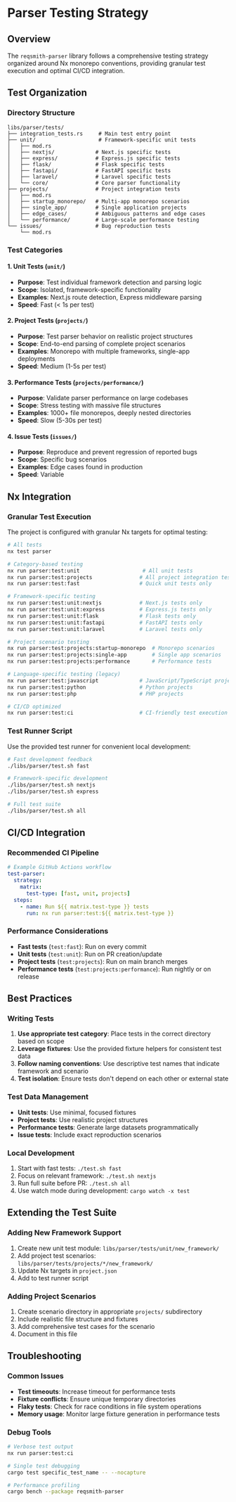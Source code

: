 # Parser Testing Strategy

## Overview

The `reqsmith-parser` library follows a comprehensive testing strategy organized around Nx monorepo conventions, providing granular test execution and optimal CI/CD integration.

## Test Organization

### Directory Structure
```
libs/parser/tests/
├── integration_tests.rs     # Main test entry point
├── unit/                    # Framework-specific unit tests
│   ├── mod.rs
│   ├── nextjs/             # Next.js specific tests
│   ├── express/            # Express.js specific tests
│   ├── flask/              # Flask specific tests
│   ├── fastapi/            # FastAPI specific tests
│   ├── laravel/            # Laravel specific tests
│   └── core/               # Core parser functionality
├── projects/               # Project integration tests
│   ├── mod.rs
│   ├── startup_monorepo/   # Multi-app monorepo scenarios
│   ├── single_app/         # Single application projects
│   ├── edge_cases/         # Ambiguous patterns and edge cases
│   └── performance/        # Large-scale performance testing
└── issues/                 # Bug reproduction tests
    └── mod.rs
```

### Test Categories

#### 1. Unit Tests (`unit/`)
- **Purpose**: Test individual framework detection and parsing logic
- **Scope**: Isolated, framework-specific functionality
- **Examples**: Next.js route detection, Express middleware parsing
- **Speed**: Fast (< 1s per test)

#### 2. Project Tests (`projects/`)
- **Purpose**: Test parser behavior on realistic project structures
- **Scope**: End-to-end parsing of complete project scenarios
- **Examples**: Monorepo with multiple frameworks, single-app deployments
- **Speed**: Medium (1-5s per test)

#### 3. Performance Tests (`projects/performance/`)
- **Purpose**: Validate parser performance on large codebases
- **Scope**: Stress testing with massive file structures
- **Examples**: 1000+ file monorepos, deeply nested directories
- **Speed**: Slow (5-30s per test)

#### 4. Issue Tests (`issues/`)
- **Purpose**: Reproduce and prevent regression of reported bugs
- **Scope**: Specific bug scenarios
- **Examples**: Edge cases found in production
- **Speed**: Variable

## Nx Integration

### Granular Test Execution

The project is configured with granular Nx targets for optimal testing:

```bash
# All tests
nx test parser

# Category-based testing
nx run parser:test:unit                    # All unit tests
nx run parser:test:projects               # All project integration tests
nx run parser:test:fast                   # Quick unit tests only

# Framework-specific testing
nx run parser:test:unit:nextjs            # Next.js tests only
nx run parser:test:unit:express           # Express.js tests only
nx run parser:test:unit:flask             # Flask tests only
nx run parser:test:unit:fastapi           # FastAPI tests only
nx run parser:test:unit:laravel           # Laravel tests only

# Project scenario testing
nx run parser:test:projects:startup-monorepo  # Monorepo scenarios
nx run parser:test:projects:single-app        # Single app scenarios
nx run parser:test:projects:performance       # Performance tests

# Language-specific testing (legacy)
nx run parser:test:javascript             # JavaScript/TypeScript projects
nx run parser:test:python                 # Python projects
nx run parser:test:php                    # PHP projects

# CI/CD optimized
nx run parser:test:ci                     # CI-friendly test execution
```

### Test Runner Script

Use the provided test runner for convenient local development:

```bash
# Fast development feedback
./libs/parser/test.sh fast

# Framework-specific development
./libs/parser/test.sh nextjs
./libs/parser/test.sh express

# Full test suite
./libs/parser/test.sh all
```

## CI/CD Integration

### Recommended CI Pipeline

```yaml
# Example GitHub Actions workflow
test-parser:
  strategy:
    matrix:
      test-type: [fast, unit, projects]
  steps:
    - name: Run ${{ matrix.test-type }} tests
      run: nx run parser:test:${{ matrix.test-type }}
```

### Performance Considerations

- **Fast tests** (`test:fast`): Run on every commit
- **Unit tests** (`test:unit`): Run on PR creation/update
- **Project tests** (`test:projects`): Run on main branch merges
- **Performance tests** (`test:projects:performance`): Run nightly or on release

## Best Practices

### Writing Tests

1. **Use appropriate test category**: Place tests in the correct directory based on scope
2. **Leverage fixtures**: Use the provided fixture helpers for consistent test data
3. **Follow naming conventions**: Use descriptive test names that indicate framework and scenario
4. **Test isolation**: Ensure tests don't depend on each other or external state

### Test Data Management

- **Unit tests**: Use minimal, focused fixtures
- **Project tests**: Use realistic project structures
- **Performance tests**: Generate large datasets programmatically
- **Issue tests**: Include exact reproduction scenarios

### Local Development

1. Start with fast tests: `./test.sh fast`
2. Focus on relevant framework: `./test.sh nextjs`
3. Run full suite before PR: `./test.sh all`
4. Use watch mode during development: `cargo watch -x test`

## Extending the Test Suite

### Adding New Framework Support

1. Create new unit test module: `libs/parser/tests/unit/new_framework/`
2. Add project test scenarios: `libs/parser/tests/projects/*/new_framework/`
3. Update Nx targets in `project.json`
4. Add to test runner script

### Adding Project Scenarios

1. Create scenario directory in appropriate `projects/` subdirectory
2. Include realistic file structure and fixtures
3. Add comprehensive test cases for the scenario
4. Document in this file

## Troubleshooting

### Common Issues

- **Test timeouts**: Increase timeout for performance tests
- **Fixture conflicts**: Ensure unique temporary directories
- **Flaky tests**: Check for race conditions in file system operations
- **Memory usage**: Monitor large fixture generation in performance tests

### Debug Tools

```bash
# Verbose test output
nx run parser:test:ci

# Single test debugging
cargo test specific_test_name -- --nocapture

# Performance profiling
cargo bench --package reqsmith-parser
```
